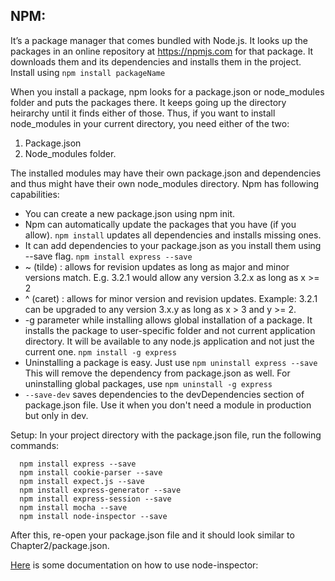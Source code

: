 NPM:
----
It’s a package manager that comes bundled with Node.js. It looks up the packages in an online repository at https://npmjs.com for that package. It downloads them and its dependencies and installs them in the project. Install using `npm install packageName`

When you install a package, npm looks for a package.json or node_modules folder and puts the packages there. It keeps going up the directory heirarchy until it finds either of those. Thus, if you want to install node_modules in your current directory, you need either of the two:

 1. Package.json
 2. Node_modules folder.

The installed modules may have their own package.json and dependencies and thus might have their own node_modules directory.
Npm has following capabilities:

 - You can create a new package.json using npm init.
 - Npm can  automatically update the packages that you have (if you allow).  `npm install` updates all dependencies and installs missing ones.
 - It can add dependencies to your package.json as you install them using
    --save flag. `npm install express --save`
 -  ~ (tilde) : allows for revision updates as long as major and minor versions match. E.g. 3.2.1  would allow any version 3.2.x as long as x >= 2
 - ^ (caret) : allows for minor version and revision updates. Example: 3.2.1 can be upgraded to any version 3.x.y as long as x > 3 and y >= 2.
 - -g parameter while installing allows global installation of a package. It installs the package to user-specific folder and not current application directory. It will be available to any node.js application and not just the current one. `npm install -g express`
 - Uninstalling a package is easy. Just use `npm uninstall express --save` This will remove the dependency from package.json as well. For uninstalling global packages, use `npm uninstall -g express`
 - `--save-dev` saves dependencies to the devDependencies section of package.json file. Use it when you don't need a module in production but only in dev.

Setup:
In your project directory with the package.json file, run the following commands:

      npm install express --save
      npm install cookie-parser --save
      npm install expect.js --save
      npm install express-generator --save
      npm install express-session --save
      npm install mocha --save
      npm install node-inspector --save

After this, re-open your package.json file and it should look similar to Chapter2/package.json.

[Here](https://github.com/node-inspector/node-inspector) is some documentation on how to use node-inspector:
